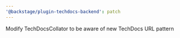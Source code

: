 ```yaml
---
'@backstage/plugin-techdocs-backend': patch
---
```


Modify TechDocsCollator to be aware of new TechDocs URL pattern
